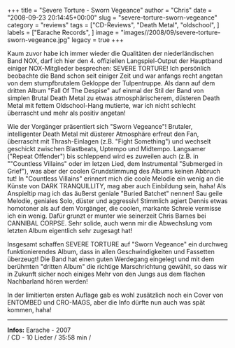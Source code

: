 +++
title = "Severe Torture - Sworn Vegeance"
author = "Chris"
date = "2008-09-23 20:14:45+00:00"
slug = "severe-torture-sworn-vegeance"
category = "reviews"
tags = ["CD-Reviews", "Death Metal", "oldschool", ]
labels = ["Earache Records", ]
image = "images//2008/09/severe-torture-sworn-vegeance.jpg"
legacy = true
+++

Kaum zuvor habe ich immer wieder die Qualitäten der niederländischen Band NOX, darf ich hier den 4. offiziellen Langspiel-Output der Hauptband einiger NOX-Mitglieder besprechen: SEVERE TORTURE!
Ich persönlich beobachte die Band schon seit einiger Zeit und war anfangs recht angetan von dem stumpfbrutalem Gekloppe der Tulpentruppe. Als dann auf dem dritten Album "Fall Of The Despise" auf einmal der Stil der Band von simplen Brutal Death Metal zu etwas atmosphärischerem, düsteren Death Metal mit fettem Oldschool-Hang mutierte, war ich nicht schlecht überrascht und mehr als positiv angetan!

Wie der Vorgänger präsentiert sich "Sworn Vegeance"! Brutaler, intelligenter Death Metal mit düsterer Atmosphäre erfreut den Fan, überrascht mit Thrash-Einlagen (z.B. "Fight Something") und wechselt geschickt zwischen Blastbeats, Uptempo und Midtempo. Langsamer ("Repeat Offender") bis schleppend wird es zuweilen auch (z.B. in ""Countless Villains" oder im letzen Lied, dem Instrumental "Submerged in Grief"), was aber der coolen Grundstimmung des Albums keinen Abbruch tut! In "Countless Villains" erinnert mich die coole Melodie ein wenig an die Künste von DARK TRANQUILLITY, mag aber auch Einbildung sein, haha! Als Anspieltip mag ich das äußerst geniale "Buried Batchet" nennen! Sau geile Melodie, geniales Solo, düster und aggressiv!
Stimmlich  agiert Dennis etwas homotoner als auf dem Vorgänger, die coolen,  markante Schreie vermisse ich ein wenig. Dafür grunzt er munter wie seinerzeit Chris Barnes bei CANNIBAL CORPSE. Sehr solide, auch wenn mir die Abwechslung vom letzten Album eigentlich sehr zugesagt hat!

Insgesamt schaffen SEVERE TORTURE auf "Sworn Vegeance" ein durchweg funktionierendes Album, dass in allen Geschwindigkeiten und Fassetten überzeugt! Die Band hat einen guten Werdegang eingelegt und mit dem berühmten "dritten Album" die richtige Marschrichtung gewählt, so dass wir in Zukunft sicher noch einiges Mehr von den Jungs aus dem flachen Nachbarland hören werden!

In der limitierten ersten Auflage gab es wohl zusätzlich noch ein Cover von ENTOMBED und CRO-MAGS, aber die Info dürfte nun auch was spät kommen, haha!



---
**Infos:**
Earache - 2007<br/> / 
CD - 10 Lieder / 35:58 min / 
